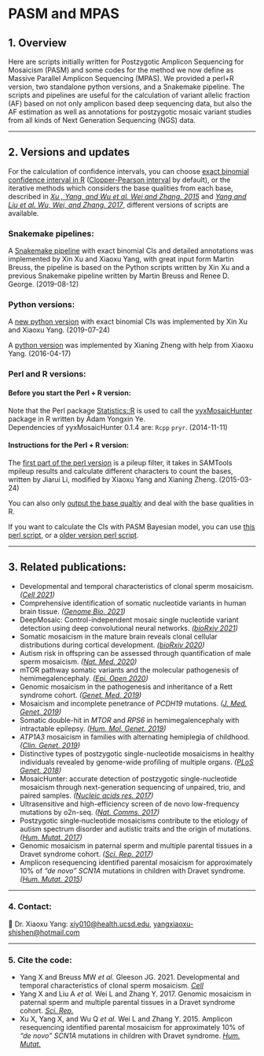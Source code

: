 # PASM and MPAS

## 1. Overview
Here are scripts initially written for Postzygotic Amplicon Sequencing for Mosaicism (PASM) and some codes for the method we now define as Massive Parallel Amplicon Sequencing (MPAS). We provided a perl+R version, two standalone python versions, and a Snakemake pipeline. The scripts and pipelines are useful for the calculation of variant allelic fraction (AF) based on not only amplicon based deep sequencing data, but also the AF estimation as well as annotations for postzygotic mosaic variant studies from all kinds of Next Generation Sequencing (NGS) data.

--------------
## 2. Versions and updates
For the calculation of confidence intervals, you can choose [exact binomial confidence interval in R](https://www.rdocumentation.org/packages/stats/versions/3.6.2/topics/binom.test) ([Clopper-Pearson interval](https://en.wikipedia.org/wiki/Binomial_proportion_confidence_interval) by default), or the iterative methods which considers the base qualities from each base, described in <i>[Xu , Yang, and Wu et al. Wei and Zhang. 2015](https://doi.org/10.1002/humu.22819)</i> and <i>[Yang and Liu et al. Wu, Wei, and Zhang. 2017](https://doi.org/10.1038/s41598-017-15814-7)</i>, different versions of scripts are available.

### Snakemake pipelines:

A [Snakemake pipeline](https://github.com/shishenyxx/PASM/tree/master/Snakemake_pipeline) with exact binomial CIs and detailed annotations was implemented by Xin Xu and Xiaoxu Yang, with great input form Martin Breuss, the pipeline is based on the Python scripts written by Xin Xu and a previous Snakemake pipeline written by Martin Breuss and Renee D. George. (2019-08-12)



### Python versions:

A [new python version](https://github.com/shishenyxx/PASM/tree/master/2019-09-25-new-python-MAF-binom-calculator) with exact binomial CIs was implemented by Xin Xu and Xiaoxu Yang. (2019-07-24)


A [python version](https://github.com/shishenyxx/PASM/blob/master/CI_calculator.py) was implemented by Xianing Zheng with help from Xiaoxu Yang. (2016-04-17)


### Perl and R versions:
 #### Before you start the Perl + R version:
Note that the Perl package [Statistics::R](https://metacpan.org/pod/Statistics::R) is used to call the [yyxMosaicHunter](https://github.com/Yyx2626/yyxMosaicHunter) package in R written by Adam Yongxin Ye.
<br/>Dependencies of yyxMosaicHunter 0.1.4 are: `Rcpp`
`pryr`. (2014-11-11)

 #### Instructions for the Perl + R version:
The [first part of the perl version](https://github.com/shishenyxx/PASM/blob/master/get_ref_alt_baseQ_corrected_calculate_only_2016_12_03.pl) is a pileup filter, it takes in SAMTools mpileup results and calculate different characters to count the bases, written by Jiarui Li, modified by Xiaoxu Yang and Xianing Zheng. (2015-03-24)

You can also only [output the base qualtiy](https://github.com/shishenyxx/PASM/blob/master/get_ref_alt_baseQ_corrected_2016_12_03_output_basequality.pl) and deal with the base qualities in R. 


If you want to calculate the CIs with PASM Bayesian model, you can use [this perl script](https://github.com/shishenyxx/PASM/blob/master/get_ref_alt_baseQ_corrected_2016_12_03.pl), or a [older version perl script](https://github.com/shishenyxx/PASM/blob/master/old_get_ref_alt_baseQ_corrected_2016_07_14.pl). 


--------------



## 3. Related publications:
* Developmental and temporal characteristics of clonal sperm mosaicism. <i>([Cell 2021](http://www.doi.org/10.1016/j.cell.2021.07.024 ))</i>
* Comprehensive identification of somatic nucleotide variants in human brain tissue. <i>([Genome Bio. 2021](https://genomebiology.biomedcentral.com/articles/10.1186/s13059-021-02285-3))</i>
* DeepMosaic: Control-independent mosaic single nucleotide variant detection using deep convolutional neural networks. <i>([bioRxiv 2021](https://www.biorxiv.org/content/10.1101/2020.11.14.382473v2.full))</i>
* Somatic mosaicism in the mature brain reveals clonal cellular distributions during cortical development. <i>([bioRxiv 2020](https://www.biorxiv.org/content/10.1101/2020.08.10.244814v1.full))</i>
* Autism risk in offspring can be assessed through quantification of male sperm mosaicism. <i>([Nat. Med. 2020](https://doi.org/10.1038/s41591-019-0711-0))</i>
* mTOR pathway somatic variants and the molecular pathogenesis of hemimegalencephaly. <i>([Epi. Open 2020](https://doi.org/10.1002/epi4.12377))</i>
* Genomic mosaicism in the pathogenesis and inheritance of a Rett syndrome cohort. <i>([Genet. Med. 2019](https://doi.org/10.1038/s41436-018-0348-2))</i>
* Mosaicism and incomplete penetrance of <i>PCDH19</i> mutations. <i>([J. Med. Genet. 2019](http://dx.doi.org/10.1136/jmedgenet-2017-105235))</i>
* Somatic double-hit in <i>MTOR</i> and <i>RPS6</i> in hemimegalencephaly with intractable epilepsy. <i>([Hum. Mol. Genet. 2019](https://doi.org/10.1093/hmg/ddz194))</i>
* <i>ATP1A3</i> mosaicism in families with alternating hemiplegia of childhood. <i>([Clin. Genet. 2019](https://doi.org/10.1111/cge.13539))</i>
* Distinctive types of postzygotic single-nucleotide mosaicisms in healthy individuals revealed by genome-wide profiling of multiple organs. <i>([PLoS Genet. 2018](https://doi.org/10.1371/journal.pgen.1007395))</i>
* MosaicHunter: accurate detection of postzygotic single-nucleotide mosaicism through next-generation sequencing of unpaired, trio, and paired samples. <i>([Nucleic acids res. 2017](https://doi.org/10.1093/nar/gkx024))</i>
* Ultrasensitive and high-efficiency screen of de novo low-frequency mutations by o2n-seq. <i>([Nat. Comms. 2017](https://doi.org/10.1038/ncomms15335))</i>
* Postzygotic single‐nucleotide mosaicisms contribute to the etiology of autism spectrum disorder and autistic traits and the origin of mutations. <i>([Hum. Mutat. 2017](https://doi.org/10.1002/humu.23255))</i>
* Genomic mosaicism in paternal sperm and multiple parental tissues in a Dravet syndrome cohort. <i>([Sci. Rep. 2017](https://doi.org/10.1038/s41598-017-15814-7))</i>
* Amplicon resequencing identified parental mosaicism for approximately 10% of <i>“de novo” SCN1A</i> mutations in children with Dravet syndrome. <i>([Hum. Mutat. 2015](https://doi.org/10.1002/humu.22819))</i>

-----------------------------------
### 4. Contact:

:email: Dr. Xiaoxu Yang: [xiy010@health.ucsd.edu](mailto:xiy010@health.ucsd.edu), [yangxiaoxu-shishen@hotmail.com](mailto:yangxiaoxu-shishen@hotmail.com)



-----------------------------------
### 5. Cite the code:
* Yang X and Breuss MW <i>et al.</i> Gleeson JG. 2021. Developmental and temporal characteristics of clonal sperm mosaicism. <i>[Cell](http://www.doi.org/10.1016/j.cell.2021.07.024)</i> 
* Yang X and Liu A <i>et al.</i> Wei L and Zhang Y. 2017. Genomic mosaicism in paternal sperm and multiple parental tissues in a Dravet syndrome cohort. <i>[Sci. Rep.](https://doi.org/10.1038/s41598-017-15814-7)</i>
* Xu X, Yang X, and Wu Q <i>et al.</i> Wei L and Zhang Y. 2015. Amplicon resequencing identified parental mosaicism for approximately 10% of <i>“de novo” SCN1A</i> mutations in children with Dravet syndrome. <i>[Hum. Mutat.](https://doi.org/10.1002/humu.22819)</i>


